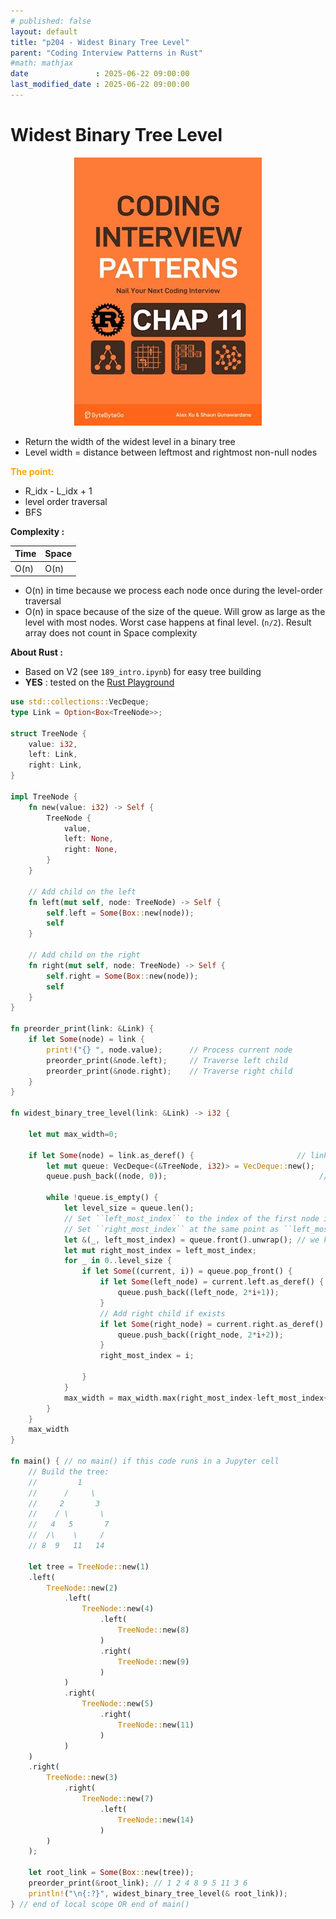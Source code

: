```yaml
---
# published: false
layout: default
title: "p204 - Widest Binary Tree Level"
parent: "Coding Interview Patterns in Rust"
#math: mathjax
date               : 2025-06-22 09:00:00
last_modified_date : 2025-06-22 09:00:00
---
```


# Widest Binary Tree Level

<div align="center">
<img src="../assets/chap_11.webp" alt="" width="300" loading="lazy"/>
</div>

* Return the width of the widest level in a binary tree
* Level width = distance between leftmost and rightmost non-null nodes

<span style="color:orange"><b>The point:</b></span>

* R_idx - L_idx + 1
* level order traversal
* BFS



**Complexity :**

| Time        | Space |
|-------------|-------|
| O(n)        | O(n)  |

* O(n) in time because we process each node once during the level-order traversal
* O(n) in space because of the size of the queue. Will grow as large as the level with most nodes. Worst case happens at final level. (``n/2``). Result array does not count in Space complexity 

**About Rust :**
* Based on V2 (see ``189_intro.ipynb``) for easy tree building
* **YES** : tested on the [Rust Playground](https://play.rust-lang.org/)





<!-- <span style="color:red"><b>TODO : </b></span> 
* Rust : come back on `.as_mut()`, `.as_deref()`         -->


<!-- * <span style="color:lime"><b>Preferred solution?</b></span>      -->



```rust
use std::collections::VecDeque;
type Link = Option<Box<TreeNode>>;

struct TreeNode {
    value: i32,
    left: Link,
    right: Link,
}

impl TreeNode {
    fn new(value: i32) -> Self {
        TreeNode {
            value,
            left: None,
            right: None,
        }
    }

    // Add child on the left
    fn left(mut self, node: TreeNode) -> Self {
        self.left = Some(Box::new(node));
        self
    }

    // Add child on the right
    fn right(mut self, node: TreeNode) -> Self {
        self.right = Some(Box::new(node));
        self
    }
}

fn preorder_print(link: &Link) {
    if let Some(node) = link {
        print!("{} ", node.value);      // Process current node
        preorder_print(&node.left);     // Traverse left child
        preorder_print(&node.right);    // Traverse right child
    }
}

fn widest_binary_tree_level(link: &Link) -> i32 {

    let mut max_width=0;

    if let Some(node) = link.as_deref() {                       // link is an &Option<Box<TreeNode>> and link.as_deref() returns an Option<&TreeNode>
        let mut queue: VecDeque<(&TreeNode, i32)> = VecDeque::new();   // store TreeNode, not Link
        queue.push_back((node, 0));                                  // node is a &TreeNode which can be pushed

        while !queue.is_empty() {
            let level_size = queue.len();
            // Set ``left_most_index`` to the index of the first node in this level 
            // Set ``right_most_index`` at the same point as ``left_most_index`` and update is as we traverse the level
            let &(_, left_most_index) = queue.front().unwrap(); // we know queue in NOT empty 
            let mut right_most_index = left_most_index;
            for _ in 0..level_size {
                if let Some((current, i)) = queue.pop_front() {
                    if let Some(left_node) = current.left.as_deref() {
                        queue.push_back((left_node, 2*i+1));
                    }
                    // Add right child if exists
                    if let Some(right_node) = current.right.as_deref() {
                        queue.push_back((right_node, 2*i+2));
                    }
                    right_most_index = i;
                    
                }
            }
            max_width = max_width.max(right_most_index-left_most_index+1)
        }
    }
    max_width
}

fn main() { // no main() if this code runs in a Jupyter cell 
    // Build the tree:
    //         1
    //      /     \
    //     2       3
    //    / \       \ 
    //   4   5       7 
    //  /\    \     /
    // 8  9   11   14
   
    let tree = TreeNode::new(1)
    .left(
        TreeNode::new(2)
            .left(
                TreeNode::new(4)
                    .left(
                        TreeNode::new(8)
                    )   
                    .right(
                        TreeNode::new(9)
                    )  
            )
            .right(
                TreeNode::new(5)
                    .right(
                        TreeNode::new(11)
                    ) 
            )
    )
    .right(
        TreeNode::new(3)
            .right(
                TreeNode::new(7)
                    .left(
                        TreeNode::new(14)
                    )
        )           
    );

    let root_link = Some(Box::new(tree));
    preorder_print(&root_link); // 1 2 4 8 9 5 11 3 6  
    println!("\n{:?}", widest_binary_tree_level(& root_link)); 
} // end of local scope OR end of main()
```
